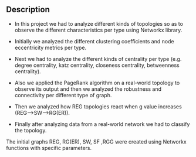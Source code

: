 ## Description
- In this project we had to analyze different kinds of topologies so as to observe the different characteristics per type using Networkx library. 

- Initially we analyzed the different clustering coefficients and node eccentricity metrics per type. 

- Next we had to analyze the different kinds of centrality per type (e.g. degree centrality, katz centrality, closeness centrality, betweenness centrality). 

- Also we applied the PageRank algorithm on a real-world topology to observe its output and then we analyzed the robustness and connectivity per different type of graph. 

- Then we analyzed how REG topologies react when g value increases (REG-->SW-->RG(ER)). 

- Finally after analyzing data from a real-world network we had to classify the topology.

The initial graphs REG, RG(ER), SW, SF ,RGG were created using Networkx functions with specific parameters.
